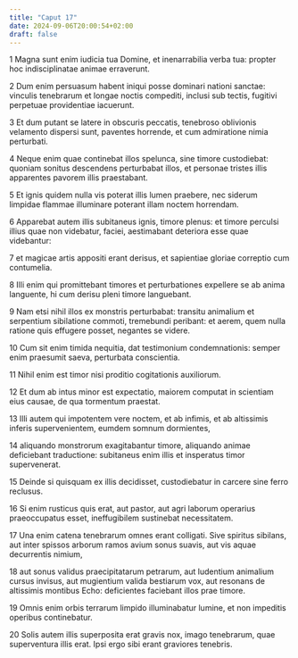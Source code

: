 ```yaml
---
title: "Caput 17"
date: 2024-09-06T20:00:54+02:00
draft: false
---
```



1 Magna sunt enim iudicia tua Domine, et inenarrabilia verba tua: propter hoc indisciplinatae animae erraverunt.

2 Dum enim persuasum habent iniqui posse dominari nationi sanctae: vinculis tenebrarum et longae noctis compediti, inclusi sub tectis, fugitivi perpetuae providentiae iacuerunt.

3 Et dum putant se latere in obscuris peccatis, tenebroso oblivionis velamento dispersi sunt, paventes horrende, et cum admiratione nimia perturbati.

4 Neque enim quae continebat illos spelunca, sine timore custodiebat: quoniam sonitus descendens perturbabat illos, et personae tristes illis apparentes pavorem illis praestabant.

5 Et ignis quidem nulla vis poterat illis lumen praebere, nec siderum limpidae flammae illuminare poterant illam noctem horrendam.

6 Apparebat autem illis subitaneus ignis, timore plenus: et timore perculsi illius quae non videbatur, faciei, aestimabant deteriora esse quae videbantur:

7 et magicae artis appositi erant derisus, et sapientiae gloriae correptio cum contumelia.

8 Illi enim qui promittebant timores et perturbationes expellere se ab anima languente, hi cum derisu pleni timore languebant.

9 Nam etsi nihil illos ex monstris perturbabat: transitu animalium et serpentium sibilatione commoti, tremebundi peribant: et aerem, quem nulla ratione quis effugere posset, negantes se videre.

10 Cum sit enim timida nequitia, dat testimonium condemnationis: semper enim praesumit saeva, perturbata conscientia.

11 Nihil enim est timor nisi proditio cogitationis auxiliorum.

12 Et dum ab intus minor est expectatio, maiorem computat in scientiam eius causae, de qua tormentum praestat.

13 Illi autem qui impotentem vere noctem, et ab infimis, et ab altissimis inferis supervenientem, eumdem somnum dormientes,

14 aliquando monstrorum exagitabantur timore, aliquando animae deficiebant traductione: subitaneus enim illis et insperatus timor supervenerat.

15 Deinde si quisquam ex illis decidisset, custodiebatur in carcere sine ferro reclusus.

16 Si enim rusticus quis erat, aut pastor, aut agri laborum operarius praeoccupatus esset, ineffugibilem sustinebat necessitatem.

17 Una enim catena tenebrarum omnes erant colligati. Sive spiritus sibilans, aut inter spissos arborum ramos avium sonus suavis, aut vis aquae decurrentis nimium,

18 aut sonus validus praecipitatarum petrarum, aut ludentium animalium cursus invisus, aut mugientium valida bestiarum vox, aut resonans de altissimis montibus Echo: deficientes faciebant illos prae timore.

19 Omnis enim orbis terrarum limpido illuminabatur lumine, et non impeditis operibus continebatur.

20 Solis autem illis superposita erat gravis nox, imago tenebrarum, quae superventura illis erat. Ipsi ergo sibi erant graviores tenebris.

